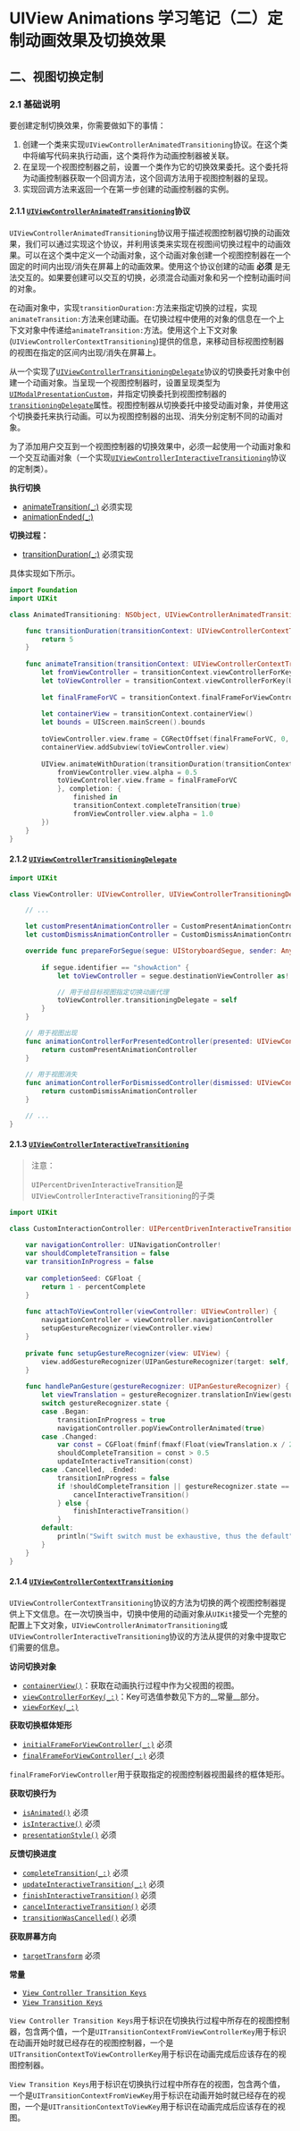 UIView Animations 学习笔记（二）定制动画效果及切换效果
===

## 二、视图切换定制

### 2.1 基础说明

要创建定制切换效果，你需要做如下的事情：

1. 创建一个类来实现`UIViewControllerAnimatedTransitioning`协议。在这个类中将编写代码来执行动画，这个类将作为动画控制器被关联。
2. 在呈现一个视图控制器之前，设置一个类作为它的切换效果委托。这个委托将为动画控制器获取一个回调方法，这个回调方法用于视图控制器的呈现。
3. 实现回调方法来返回一个在第一步创建的动画控制器的实例。

#### 2.1.1 [`UIViewControllerAnimatedTransitioning`](https://developer.apple.com/library/prerelease/ios/documentation/UIKit/Reference/UIViewControllerAnimatedTransitioning_Protocol/)协议

`UIViewControllerAnimatedTransitioning`协议用于描述视图控制器切换的动画效果，我们可以通过实现这个协议，并利用该类来实现在视图间切换过程中的动画效果。可以在这个类中定义一个动画对象，这个动画对象创建一个视图控制器在一个固定的时间内出现/消失在屏幕上的动画效果。使用这个协议创建的动画 __必须__ 是无法交互的。如果要创建可以交互的切换，必须混合动画对象和另一个控制动画时间的对象。

在动画对象中，实现`transitionDuration:`方法来指定切换的过程，实现`animateTransition:`方法来创建动画。在切换过程中使用的对象的信息在一个上下文对象中传递给`animateTransition:`方法。使用这个上下文对象(`UIViewControllerContextTransitioning`)提供的信息，来移动目标视图控制器的视图在指定的区间内出现/消失在屏幕上。

从一个实现了[`UIViewControllerTransitioningDelegate`](https://developer.apple.com/library/prerelease/ios/documentation/UIKit/Reference/UIViewControllerTransitioningDelegate_protocol/index.html#//apple_ref/occ/intf/UIViewControllerTransitioningDelegate)协议的切换委托对象中创建一个动画对象。当呈现一个视图控制器时，设置呈现类型为[`UIModalPresentationCustom`](https://developer.apple.com/library/prerelease/ios/documentation/UIKit/Reference/UIViewController_Class/index.html#//apple_ref/c/econst/UIModalPresentationCustom)，并指定切换委托到视图控制器的[`transitioningDelegate`](https://developer.apple.com/library/prerelease/ios/documentation/UIKit/Reference/UIViewController_Class/index.html#//apple_ref/occ/instp/UIViewController/transitioningDelegate)属性。视图控制器从切换委托中接受动画对象，并使用这个切换委托来执行动画。可以为视图控制器的出现、消失分别定制不同的动画对象。

为了添加用户交互到一个视图控制器的切换效果中，必须一起使用一个动画对象和一个交互动画对象（一个实现[`UIViewControllerInteractiveTransitioning`](https://developer.apple.com/library/prerelease/ios/documentation/UIKit/Reference/UIViewControllerInteractiveTransitioning_protocol/index.html#//apple_ref/doc/uid/TP40013059)协议的定制类）。

__执行切换__

* [animateTransition(_:)](https://developer.apple.com/library/prerelease/ios/documentation/UIKit/Reference/UIViewControllerAnimatedTransitioning_Protocol/#//apple_ref/occ/intfm/UIViewControllerAnimatedTransitioning/animateTransition:) 必须实现
* [animationEnded(_:)](https://developer.apple.com/library/prerelease/ios/documentation/UIKit/Reference/UIViewControllerAnimatedTransitioning_Protocol/#//apple_ref/occ/intfm/UIViewControllerAnimatedTransitioning/animationEnded:)

__切换过程：__

* [transitionDuration(_:)](https://developer.apple.com/library/prerelease/ios/documentation/UIKit/Reference/UIViewControllerAnimatedTransitioning_Protocol/#//apple_ref/occ/intfm/UIViewControllerAnimatedTransitioning/transitionDuration:) 必须实现

具体实现如下所示。

```swift
import Foundation
import UIKit

class AnimatedTransitioning: NSObject, UIViewControllerAnimatedTransitioning {

    func transitionDuration(transitionContext: UIViewControllerContextTransitioning) -> NSTimeInterval {
        return 5
    }
    
    func animateTransition(transitionContext: UIViewControllerContextTransitioning) {
        let fromViewController = transitionContext.viewControllerForKey(UITransitionContextFromViewControllerKey)!
        let toViewController = transitionContext.viewControllerForKey(UITransitionContextToViewControllerKey)!
        
        let finalFrameForVC = transitionContext.finalFrameForViewController(toViewController)
        
        let containerView = transitionContext.containerView()
        let bounds = UIScreen.mainScreen().bounds
        
        toViewController.view.frame = CGRectOffset(finalFrameForVC, 0, bounds.size.height)
        containerView.addSubview(toViewController.view)
        
        UIView.animateWithDuration(transitionDuration(transitionContext), delay: 0.0, usingSpringWithDamping: 0.5, initialSpringVelocity: 0.0, options: .CurveLinear, animations: {
            fromViewController.view.alpha = 0.5
            toViewController.view.frame = finalFrameForVC
            }, completion: {
                finished in
                transitionContext.completeTransition(true)
                fromViewController.view.alpha = 1.0
        })
    }
}
```

#### 2.1.2 [`UIViewControllerTransitioningDelegate`](https://developer.apple.com/library/prerelease/ios/documentation/UIKit/Reference/UIViewControllerTransitioningDelegate_protocol/index.html#//apple_ref/occ/intf/UIViewControllerTransitioningDelegate)

```swift
import UIKit

class ViewController: UIViewController, UIViewControllerTransitioningDelegate {

    // ...

    let customPresentAnimationController = CustomPresentAnimationController()
    let customDismissAnimationController = CustomDismissAnimationController()

    override func prepareForSegue(segue: UIStoryboardSegue, sender: AnyObject?) {
        
        if segue.identifier == "showAction" {
            let toViewController = segue.destinationViewController as! UIViewController

            // 用于给目标视图指定切换动画代理
            toViewController.transitioningDelegate = self
        }
    }

    // 用于视图出现
    func animationControllerForPresentedController(presented: UIViewController, presentingController presenting: UIViewController, sourceController source: UIViewController) -> UIViewControllerAnimatedTransitioning? {
        return customPresentAnimationController
    }
    
    // 用于视图消失
    func animationControllerForDismissedController(dismissed: UIViewController) -> UIViewControllerAnimatedTransitioning? {
        return customDismissAnimationController
    }

    // ...
}
```

#### 2.1.3 [`UIViewControllerInteractiveTransitioning`](https://developer.apple.com/library/prerelease/ios/documentation/UIKit/Reference/UIViewControllerInteractiveTransitioning_protocol/index.html#//apple_ref/doc/uid/TP40013059)

> 注意：
> 
> `UIPercentDrivenInteractiveTransition`是`UIViewControllerInteractiveTransitioning`的子类

```swift
import UIKit

class CustomInteractionController: UIPercentDrivenInteractiveTransition {
    
    var navigationController: UINavigationController!
    var shouldCompleteTransition = false
    var transitionInProgress = false
    
    var completionSeed: CGFloat {
        return 1 - percentComplete
    }
    
    func attachToViewController(viewController: UIViewController) {
        navigationController = viewController.navigationController
        setupGestureRecognizer(viewController.view)
    }
    
    private func setupGestureRecognizer(view: UIView) {
        view.addGestureRecognizer(UIPanGestureRecognizer(target: self, action: "handlePanGesture:"))
    }
    
    func handlePanGesture(gestureRecognizer: UIPanGestureRecognizer) {
        let viewTranslation = gestureRecognizer.translationInView(gestureRecognizer.view!.superview!)
        switch gestureRecognizer.state {
        case .Began:
            transitionInProgress = true
            navigationController.popViewControllerAnimated(true)
        case .Changed:
            var const = CGFloat(fminf(fmaxf(Float(viewTranslation.x / 200.0), 0.0), 1.0))
            shouldCompleteTransition = const > 0.5
            updateInteractiveTransition(const)
        case .Cancelled, .Ended:
            transitionInProgress = false
            if !shouldCompleteTransition || gestureRecognizer.state == .Cancelled {
                cancelInteractiveTransition()
            } else {
                finishInteractiveTransition()
            }
        default:
            println("Swift switch must be exhaustive, thus the default")
        }
    }
}
```

#### 2.1.4 [`UIViewControllerContextTransitioning`](https://developer.apple.com/library/prerelease/ios/documentation/UIKit/Reference/UIViewControllerContextTransitioning_protocol/)

`UIViewControllerContextTransitioning`协议的方法为切换的两个视图控制器提供上下文信息。在一次切换当中，切换中使用的动画对象从`UIKit`接受一个完整的配置上下文对象，`UIViewControllerAnimatorTransitioning`或`UIViewControllerInteractiveTransitioning`协议的方法从提供的对象中提取它们需要的信息。

__访问切换对象__

* [`containerView()`](https://developer.apple.com/library/prerelease/ios/documentation/UIKit/Reference/UIViewControllerContextTransitioning_protocol/index.html#//apple_ref/occ/intfm/UIViewControllerContextTransitioning/containerView)：获取在动画执行过程中作为父视图的视图。
* [`viewControllerForKey(_:)`](https://developer.apple.com/library/prerelease/ios/documentation/UIKit/Reference/UIViewControllerContextTransitioning_protocol/index.html#//apple_ref/occ/intfm/UIViewControllerContextTransitioning/viewControllerForKey:)：Key可选值参数见下方的__常量__部分。
* [`viewForKey(_:)`](https://developer.apple.com/library/prerelease/ios/documentation/UIKit/Reference/UIViewControllerContextTransitioning_protocol/index.html#//apple_ref/occ/intfm/UIViewControllerContextTransitioning/viewForKey:)

__获取切换框体矩形__

* [`initialFrameForViewController(_:)`](https://developer.apple.com/library/prerelease/ios/documentation/UIKit/Reference/UIViewControllerContextTransitioning_protocol/index.html#//apple_ref/occ/intfm/UIViewControllerContextTransitioning/initialFrameForViewController:) 必须
* [`finalFrameForViewController(_:)`](https://developer.apple.com/library/prerelease/ios/documentation/UIKit/Reference/UIViewControllerContextTransitioning_protocol/index.html#//apple_ref/occ/intfm/UIViewControllerContextTransitioning/finalFrameForViewController:) 必须

`finalFrameForViewController`用于获取指定的视图控制器视图最终的框体矩形。

__获取切换行为__

* [`isAnimated()`](https://developer.apple.com/library/prerelease/ios/documentation/UIKit/Reference/UIViewControllerContextTransitioning_protocol/index.html#//apple_ref/occ/intfm/UIViewControllerContextTransitioning/isAnimated) 必须
* [`isInteractive()`](https://developer.apple.com/library/prerelease/ios/documentation/UIKit/Reference/UIViewControllerContextTransitioning_protocol/index.html#//apple_ref/occ/intfm/UIViewControllerContextTransitioning/isInteractive) 必须
* [`presentationStyle()`](https://developer.apple.com/library/prerelease/ios/documentation/UIKit/Reference/UIViewControllerContextTransitioning_protocol/index.html#//apple_ref/occ/intfm/UIViewControllerContextTransitioning/presentationStyle) 必须

__反馈切换进度__

* [`completeTransition(_:)`](https://developer.apple.com/library/prerelease/ios/documentation/UIKit/Reference/UIViewControllerContextTransitioning_protocol/index.html#//apple_ref/occ/intfm/UIViewControllerContextTransitioning/completeTransition:) 必须
* [`updateInteractiveTransition(_:)`](https://developer.apple.com/library/prerelease/ios/documentation/UIKit/Reference/UIViewControllerContextTransitioning_protocol/index.html#//apple_ref/occ/intfm/UIViewControllerContextTransitioning/updateInteractiveTransition:) 必须
* [`finishInteractiveTransition()`](https://developer.apple.com/library/prerelease/ios/documentation/UIKit/Reference/UIViewControllerContextTransitioning_protocol/index.html#//apple_ref/occ/intfm/UIViewControllerContextTransitioning/finishInteractiveTransition) 必须
* [`cancelInteractiveTransition()`](https://developer.apple.com/library/prerelease/ios/documentation/UIKit/Reference/UIViewControllerContextTransitioning_protocol/index.html#//apple_ref/occ/intfm/UIViewControllerContextTransitioning/cancelInteractiveTransition) 必须
* [`transitionWasCancelled()`](https://developer.apple.com/library/prerelease/ios/documentation/UIKit/Reference/UIViewControllerContextTransitioning_protocol/index.html#//apple_ref/occ/intfm/UIViewControllerContextTransitioning/transitionWasCancelled) 必须

__获取屏幕方向__

* [`targetTransform`](https://developer.apple.com/library/prerelease/ios/documentation/UIKit/Reference/UIViewControllerContextTransitioning_protocol/index.html#//apple_ref/occ/intfm/UIViewControllerContextTransitioning/targetTransform) 必须

__常量__

* [`View Controller Transition Keys`](https://developer.apple.com/library/prerelease/ios/documentation/UIKit/Reference/UIViewControllerContextTransitioning_protocol/index.html#//apple_ref/doc/constant_group/View_Controller_Transition_Keys)
* [`View Transition Keys`](https://developer.apple.com/library/prerelease/ios/documentation/UIKit/Reference/UIViewControllerContextTransitioning_protocol/index.html#//apple_ref/doc/constant_group/View_Transition_Keys)

`View Controller Transition Keys`用于标识在切换执行过程中所存在的视图控制器，包含两个值，一个是`UITransitionContextFromViewControllerKey`用于标识在动画开始时就已经存在的视图控制器，一个是`UITransitionContextToViewControllerKey`用于标识在动画完成后应该存在的视图控制器。

`View Transition Keys`用于标识在切换执行过程中所存在的视图，包含两个值，一个是`UITransitionContextFromViewKey`用于标识在动画开始时就已经存在的视图，一个是`UITransitionContextToViewKey`用于标识在动画完成后应该存在的视图。
